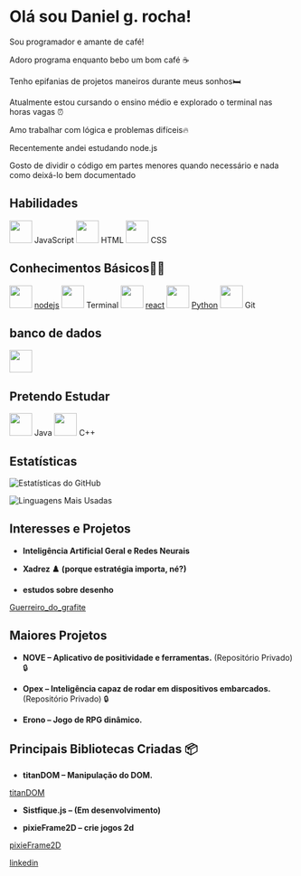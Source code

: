 # Olá sou Daniel g. rocha!

Sou programador e amante de café! 

Adoro programa enquanto bebo um bom café ☕

Tenho epifanias de projetos maneiros durante meus sonhos🛏️


Atualmente estou cursando o ensino médio e explorado o terminal nas horas vagas ⏰

Amo trabalhar com lógica e problemas difíceis🔥

Recentemente andei estudando node.js

Gosto de dividir o código em partes menores quando necessário e nada como deixá-lo bem documentado 

## Habilidades
<p align="left">
<!-- JavaScript -->
<img src="https://cdn.jsdelivr.net/gh/devicons/devicon/icons/javascript/javascript-original.svg" width="40"/>
JavaScript
<!-- HTML -->
<img src="https://cdn.jsdelivr.net/gh/devicons/devicon/icons/html5/html5-original.svg" width="40"/>
HTML
<!-- CSS -->
<img src="https://cdn.jsdelivr.net/gh/devicons/devicon/icons/css3/css3-original.svg" width="40"/>
CSS
</p>

## Conhecimentos Básicos👨‍💻
<p align="left">
<!-- Node.js -->
<img src="https://cdn.jsdelivr.net/gh/devicons/devicon/icons/nodejs/nodejs-original.svg" width="40"/>
<a href="https://github.com/DanielFlux23/nodejs">nodejs</a>
<!-- Terminal -->
<img src="https://cdn.jsdelivr.net/gh/devicons/devicon/icons/bash/bash-original.svg" width="40"/>
Terminal
<!-- React -->
<img src="https://cdn.jsdelivr.net/gh/devicons/devicon/icons/react/react-original.svg" width="40"/>
<a href="https://github.com/DanielFlux23/react">react</a>
<!-- python -->
<img src="https://cdn.jsdelivr.net/gh/devicons/devicon/icons/python/python-original.svg" width="40"/>
<a href="https://github.com/DanielFlux23/python">Python</a>
<!-- Git -->
<img src="https://cdn.jsdelivr.net/gh/devicons/devicon/icons/git/git-original.svg" width="40"/>
    Git
</p>

## banco de dados 
  <img src="https://cdn.jsdelivr.net/gh/devicons/devicon/icons/sqlite/sqlite-original.svg" width="40"/>

## Pretendo Estudar
<p align="left">
<!-- Java -->
<img src="https://cdn.jsdelivr.net/gh/devicons/devicon/icons/java/java-original.svg" width="40"/>
Java

<!-- c++ -->
<img src="https://cdn.jsdelivr.net/gh/devicons/devicon/icons/cplusplus/cplusplus-original.svg" width="40"/>
C++
</p>

## Estatísticas

![Estatísticas do GitHub](https://github-readme-stats.vercel.app/api?username=DanielFlux23&show_icons=true&theme=radical&hide=prs&count_private=true)

![Linguagens Mais Usadas](https://github-readme-stats.vercel.app/api/top-langs/?username=DanielFlux23&layout=compact&theme=radical)

## Interesses e Projetos

- **Inteligência Artificial Geral e Redes Neurais**

- **Xadrez ♟️ (porque estratégia importa, né?)**

- **estudos sobre desenho**

<a href="https://github.com/DanielFlux23/Guerreiro_do_grafite">Guerreiro_do_grafite</a>


## Maiores Projetos 

- **NOVE – Aplicativo de positividade e ferramentas.** (Repositório Privado) 🔒

- **Opex – Inteligência capaz de rodar em dispositivos embarcados.** (Repositório Privado) 🔒

- **Erono – Jogo de RPG dinâmico.**


## Principais Bibliotecas Criadas 📦

- **titanDOM – Manipulação do DOM.**

<a href="https://github.com/DanielFlux23/TitanDom">titanDOM</a>

- **Sistfique.js – (Em desenvolvimento)**

- **pixieFrame2D – crie jogos 2d**

<a href="https://github.com/DanielFlux23/pixieFrame2D">pixieFrame2D</a>


<a href="https://br.linkedin.com/in/daniel-g-rocha-a75060361?trk=people-guest_people_search-card">linkedin</a>
